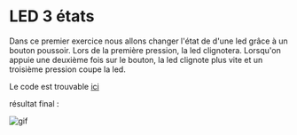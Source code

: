 # LED 3 états
Dans ce premier exercice nous allons changer l'état de d'une led grâce à un bouton poussoir. Lors de la première pression, la led clignotera. Lorsqu'on appuie une deuxième fois sur le bouton, la led clignote plus vite et un troisième pression coupe la led.

Le code est trouvable [ici](LED_3_States)

résultat final :

![gif](https://github.com/HEPL-Dosogne/smartcities/blob/main/GPIO/MicrosoftTeams-video.gif)
